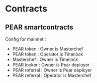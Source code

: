 # Contracts
## PEAR smartcontracts

Config for mainnet :

- PEAR token : Owner is Masterchef
- PEAR token : Operator is Timelock
- Masterchef : Owner is Timelock
- PEAR locker : Owner is Pear deployer
- PEAR referral : Owner is Pear deployer
- PEAR referral : Operator is Masterchef
